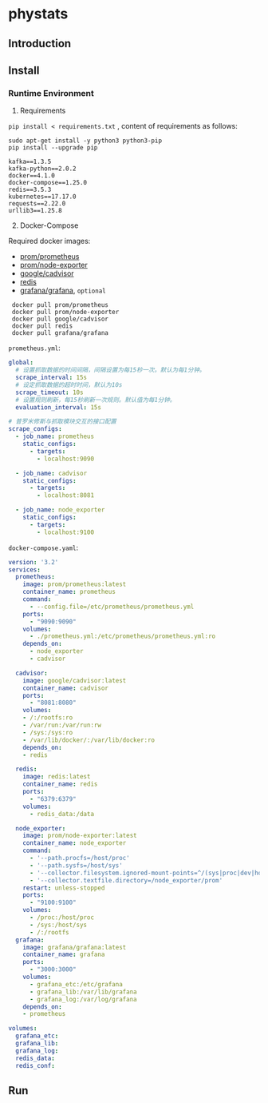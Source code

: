 # phystats
## Introduction

## Install
### Runtime Environment

1. Requirements

`pip install < requirements.txt` , content of requirements as follows:
```Shell
sudo apt-get install -y python3 python3-pip
pip install --upgrade pip
```
```
kafka==1.3.5
kafka-python==2.0.2
docker==4.1.0
docker-compose==1.25.0
redis==3.5.3
kubernetes==17.17.0
requests==2.22.0
urllib3==1.25.8
```

2. Docker-Compose

Required docker images:
- [prom/prometheus](https://hub.docker.com/r/prom/prometheus)
- [prom/node-exporter](https://hub.docker.com/r/prom/node-exporter)
- [google/cadvisor](https://hub.docker.com/r/google/cadvisor)
- [redis](https://hub.docker.com/_/redis)
- [grafana/grafana](https://hub.docker.com/r/grafana/grafana), `optional`
```Shell
 docker pull prom/prometheus
 docker pull prom/node-exporter
 docker pull google/cadvisor
 docker pull redis
 docker pull grafana/grafana
```
`prometheus.yml`:
```Yaml
global:
  # 设置抓取数据的时间间隔，间隔设置为每15秒一次。默认为每1分钟。
  scrape_interval: 15s
  # 设定抓取数据的超时时间，默认为10s
  scrape_timeout: 10s
  # 设置规则刷新，每15秒刷新一次规则。默认值为每1分钟。
  evaluation_interval: 15s

# 普罗米修斯与抓取模块交互的接口配置
scrape_configs:
  - job_name: prometheus
    static_configs:
      - targets:
        - localhost:9090

  - job_name: cadvisor
    static_configs:
      - targets:
        - localhost:8081

  - job_name: node_exporter
    static_configs:
      - targets:
        - localhost:9100
```


`docker-compose.yaml`:
```Yaml
version: '3.2'
services:
  prometheus:
    image: prom/prometheus:latest
    container_name: prometheus
    command:
      - --config.file=/etc/prometheus/prometheus.yml
    ports:
      - "9090:9090"
    volumes:
      - ./prometheus.yml:/etc/prometheus/prometheus.yml:ro
    depends_on:
      - node_exporter
      - cadvisor

  cadvisor:
    image: google/cadvisor:latest
    container_name: cadvisor
    ports:
      - "8081:8080"
    volumes:
    - /:/rootfs:ro
    - /var/run:/var/run:rw
    - /sys:/sys:ro
    - /var/lib/docker/:/var/lib/docker:ro
    depends_on:
    - redis

  redis:
    image: redis:latest
    container_name: redis
    ports:
      - "6379:6379"
    volumes:
      - redis_data:/data

  node_exporter:
    image: prom/node-exporter:latest
    container_name: node_exporter
    command:
      - '--path.procfs=/host/proc'
      - '--path.sysfs=/host/sys'
      - '--collector.filesystem.ignored-mount-points=^/(sys|proc|dev|host|etc)($$|/)'
      - '--collector.textfile.directory=/node_exporter/prom'
    restart: unless-stopped
    ports:
      - "9100:9100"
    volumes:
      - /proc:/host/proc
      - /sys:/host/sys
      - /:/rootfs
  grafana:
    image: grafana/grafana:latest
    container_name: grafana
    ports:
      - "3000:3000"
    volumes:
      - grafana_etc:/etc/grafana
      - grafana_lib:/var/lib/grafana
      - grafana_log:/var/log/grafana
    depends_on:
    - prometheus

volumes:
  grafana_etc:
  grafana_lib:
  grafana_log:
  redis_data:
  redis_conf:
```

## Run
